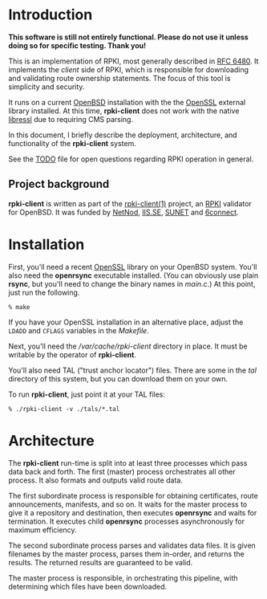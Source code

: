 # Introduction

**This software is still not entirely functional.  Please do not use it
unless doing so for specific testing.  Thank you!**

This is an implementation of RPKI, most generally described in [RFC
6480](https://tools.ietf.org/html/rfc6480).
It implements the *client* side of RPKI, which is responsible for
downloading and validating route ownership statements.
The focus of this tool is simplicity and security.

It runs on a current [OpenBSD](https://www.openbsd.org) installation
with the the [OpenSSL](https://www.openssl.org) external library
installed.
At this time, **rpki-client** does not work with the native
[libressl](https://www.libressl.org) due to requiring CMS parsing.

In this document, I briefly describe the deployment, architecture, and
functionality of the **rpki-client** system.

See the [TODO](TODO.md) file for open questions regarding RPKI operation
in general.

## Project background

**rpki-client** is written as part of the
[rpki-client(1)](https://medium.com/@jobsnijders/a-proposal-for-a-new-rpki-validator-openbsd-rpki-client-1-15b74e7a3f65)
project, an
[RPKI](https://en.wikipedia.org/wiki/Resource_Public_Key_Infrastructure)
validator for OpenBSD. 
It was funded by [NetNod](https://www.netnod.se),
[IIS.SE](https://www.iis.se), [SUNET](https://www.sunet.se) and
[6connect](https://www.6connect.com).

# Installation

First, you'll need a recent [OpenSSL](https://www.openssl.org/) library
on your OpenBSD system.
You'll also need the **openrsync** executable installed.
(You can obviously use plain **rsync**, but you'll need to change the
binary names in *main.c*.)
At this point, just run the following.

```
% make
```

If you have your OpenSSL installation in an alternative place, adjust
the `LDADD` and `CFLAGS` variables in the *Makefile*.

Next, you'll need the */var/cache/rpki-client* directory in place.
It must be writable by the operator of **rpki-client**.

You'll also need TAL ("trust anchor locator") files.
There are some in the *tal* directory of this system, but you can
download them on your own.

To run **rpki-client**, just point it at your TAL files:

```
% ./rpki-client -v ./tals/*.tal
```

# Architecture

The **rpki-client** run-time is split into at least three processes
which pass data back and forth.
The first (master) process orchestrates all other process.
It also formats and outputs valid route data.

The first subordinate process is responsible for obtaining certificates,
route announcements, manifests, and so on.
It waits for the master process to give it a repository and destination,
then executes **openrsync** and waits for termination.
It executes child **openrsync** processes asynchronously for maximum
efficiency.

The second subordinate process parses and validates data files.
It is given filenames by the master process, parses them in-order, and
returns the results.
The returned results are guaranteed to be valid.

The master process is responsible, in orchestrating this pipeline, with
determining which files have been downloaded.
